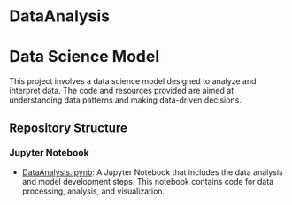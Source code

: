 # DataAnalysis
# Data Science Model

This project involves a data science model designed to analyze and interpret data. The code and resources provided are aimed at understanding data patterns and making data-driven decisions.

## Repository Structure

### Jupyter Notebook

- [DataAnalysis.ipynb](DataAnalysis.ipynb): A Jupyter Notebook that includes the data analysis and model development steps. This notebook contains code for data processing, analysis, and visualization.
